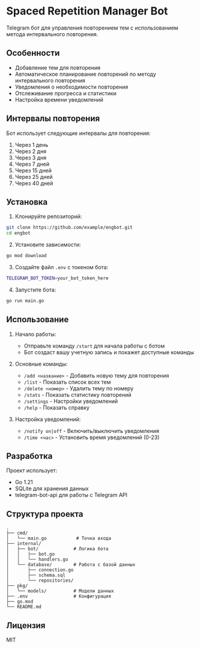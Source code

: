 # Spaced Repetition Manager Bot

Telegram бот для управления повторением тем с использованием метода интервального повторения.

## Особенности

- Добавление тем для повторения
- Автоматическое планирование повторений по методу интервального повторения
- Уведомления о необходимости повторения
- Отслеживание прогресса и статистики
- Настройка времени уведомлений

## Интервалы повторения

Бот использует следующие интервалы для повторения:
1. Через 1 день
2. Через 2 дня
3. Через 3 дня
4. Через 7 дней
5. Через 15 дней
6. Через 25 дней
7. Через 40 дней

## Установка

1. Клонируйте репозиторий:
```bash
git clone https://github.com/example/engbot.git
cd engbot
```

2. Установите зависимости:
```bash
go mod download
```

3. Создайте файл `.env` с токеном бота:
```bash
TELEGRAM_BOT_TOKEN=your_bot_token_here
```

4. Запустите бота:
```bash
go run main.go
```

## Использование

1. Начало работы:
   - Отправьте команду `/start` для начала работы с ботом
   - Бот создаст вашу учетную запись и покажет доступные команды

2. Основные команды:
   - `/add <название>` - Добавить новую тему для повторения
   - `/list` - Показать список всех тем
   - `/delete <номер>` - Удалить тему по номеру
   - `/stats` - Показать статистику повторений
   - `/settings` - Настройки уведомлений
   - `/help` - Показать справку

3. Настройка уведомлений:
   - `/notify on|off` - Включить/выключить уведомления
   - `/time <час>` - Установить время уведомлений (0-23)

## Разработка

Проект использует:
- Go 1.21
- SQLite для хранения данных
- telegram-bot-api для работы с Telegram API

## Структура проекта

```
.
├── cmd/
│   └── main.go           # Точка входа
├── internal/
│   ├── bot/             # Логика бота
│   │   ├── bot.go
│   │   └── handlers.go
│   └── database/        # Работа с базой данных
│       ├── connection.go
│       ├── schema.sql
│       └── repositories/
├── pkg/
│   └── models/          # Модели данных
├── .env                 # Конфигурация
├── go.mod
└── README.md
```

## Лицензия

MIT 